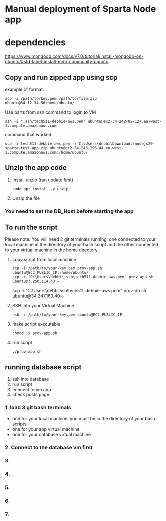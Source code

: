 # Manual deployment of Sparta Node app

# dependencies
https://www.mongodb.com/docs/v7.0/tutorial/install-mongodb-on-ubuntu/#std-label-install-mdb-community-ubuntu

## Copy and run zipped app using scp
example of format:
```
scp -i /path/to/key.pem /path/to/file.zip ubuntu@54.12.34.56:home/ubuntu/
```

Use parts from ssh command to login to VM
```
ssh -i ".ssh/tech511-debbie-aws.pem" ubuntu@ec2-34-242-82-127.eu-west-1.compute.amazonaws.com
```

command that worked:
```
scp -i tech511-debbie-aws.pem -r C:\Users\debbi\Downloads\nodejs20-sparta-test-app.zip ubuntu@ec2-54-246-196-44.eu-west-1.compute.amazonaws.com:/home/ubuntu/
```

## Unzip the app code
1. Install unzip (run update first)
   ```
   sudo apt install -y unzip
   ```
2. Unzip the file

### You need to set the DB_Host before starting the app

## To run the script
Please note: You will need 2 git terminals running, one connected to your local machine in the directory of your bash script and the other connected to your virtual machine in the home directory
1. copy script from local machine
   ```
   scp -i /path/to/your-key.pem prov-app.sh ubuntu@EC2_PUBLIC_IP:/home/ubuntu/
   scp -i "C:\Users\debbi\.ssh\tech511-debbie-aws.pem" prov-app.sh ubuntu@3.250.114.43:~ 

   ```

   scp -i "C:\Users\debbi\.ssh\tech511-debbie-aws.pem" prov-db.sh ubuntu@34.247.163.40:~ 
2. SSH into your Virtual Machine
   ```
   ssh -i /path/to/your-key.pem ubuntu@EC2_PUBLIC_IP
   ```
3. make script executable
   ```
   chmod +x prov-app.sh
   ```
4. run script
   ```
   ./prov-app.sh
   ```

## running database script
1. ssh into database
2. run script
3. connect to vm app
4. check posts page





### 1. load 3 git bash terminals
- one for your local machine, you must be in the directory of your bash scripts.
- one for your app virtual machine
- one for your database virtual machine 
### 2. Connect to the database vm first
### 3. 
### 4. 
### 5. 
### 6. 
### 7. 